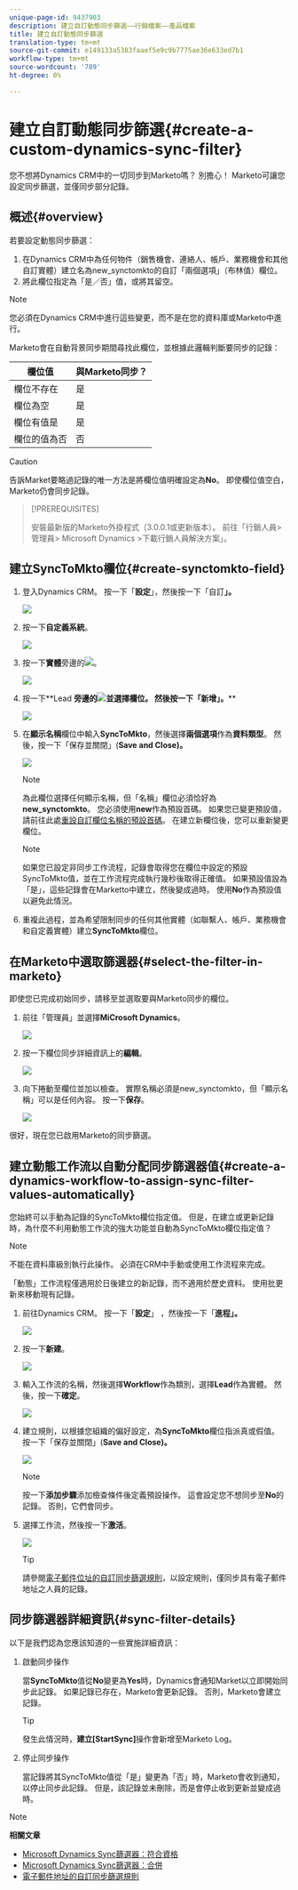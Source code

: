 ```yaml
---
unique-page-id: 9437903
description: 建立自訂動態同步篩選——行銷檔案——產品檔案
title: 建立自訂動態同步篩選
translation-type: tm+mt
source-git-commit: e149133a5383faaef5e9c9b7775ae36e633ed7b1
workflow-type: tm+mt
source-wordcount: '789'
ht-degree: 0%

---
```



# 建立自訂動態同步篩選{#create-a-custom-dynamics-sync-filter}

您不想將Dynamics CRM中的一切同步到Marketo嗎？ 別擔心！ Marketo可讓您設定同步篩選，並僅同步部分記錄。

## 概述{#overview}

若要設定動態同步篩選：

1. 在Dynamics CRM中為任何物件（銷售機會、連絡人、帳戶、業務機會和其他自訂實體）建立名為new_synctomkto的自訂「兩個選項」（布林值）欄位。
1. 將此欄位指定為「是／否」值，或將其留空。

>[!NOTE]
>
>您必須在Dynamics CRM中進行這些變更，而不是在您的資料庫或Marketo中進行。

Marketo會在自動背景同步期間尋找此欄位，並根據此邏輯判斷要同步的記錄：

| 欄位值 | 與Marketo同步？ |
|---|---|
| 欄位不存在 | 是 |
| 欄位為空 | 是 |
| 欄位有值是 | 是 |
| 欄位的值為否 | 否 |

>[!CAUTION]
>
>告訴Market要略過記錄的唯一方法是將欄位值明確設定為&#x200B;**No**。 即使欄位值空白，Marketo仍會同步記錄。

>[!PREREQUISITES]
>
>安裝最新版的Marketo外掛程式（3.0.0.1或更新版本）。 前往「行銷人員>管理員> Microsoft Dynamics >下載行銷人員解決方案」。

## 建立SyncToMkto欄位{#create-synctomkto-field}

1. 登入Dynamics CRM。 按一下「**設定**」，然後按一下「自訂&#x200B;**」。**

   ![](assets/image2015-8-10-21-3a40-3a9.png)

1. 按一下&#x200B;**自定義系統**。

   ![](assets/image2015-8-10-21-3a42-3a15.png)

1. 按一下&#x200B;**實體**&#x200B;旁邊的![](assets/image2015-8-10-21-3a44-3a23.png)。

   ![](assets/image2015-8-10-21-3a43-3a39.png)

1. 按一下**Lead **旁邊的![](assets/image2015-8-10-21-3a44-3a23.png)並選擇&#x200B;**欄位**。 然後按一下「新增」。****

   ![](assets/image2015-8-10-21-3a49-3a49.png)

1. 在&#x200B;**顯示名稱**&#x200B;欄位中輸入&#x200B;**SyncToMkto**，然後選擇&#x200B;**兩個選項**&#x200B;作為&#x200B;**資料類型**。 然後，按一下「保存並關閉」(**Save and Close)。**

   ![](assets/image2015-9-8-10-3a25-3a33.png)

   >[!NOTE]
   >
   >為此欄位選擇任何顯示名稱，但「名稱」欄位必須恰好為&#x200B;**new_synctomkto**。 您必須使用&#x200B;**new**&#x200B;作為預設首碼。 如果您已變更預設值，請前往此處[重設自訂欄位名稱的預設首碼](create-a-custom-dynamics-sync-filter/set-a-default-custom-field-prefix.md)。 在建立新欄位後，您可以重新變更欄位。

   >[!NOTE]
   >
   >如果您已設定非同步工作流程，記錄會取得您在欄位中設定的預設SyncToMkto值，並在工作流程完成執行幾秒後取得正確值。 如果預設值設為「是」，這些記錄會在Marketto中建立，然後變成過時。 使用&#x200B;**No**&#x200B;作為預設值以避免此情況。

1. 重複此過程，並為希望限制同步的任何其他實體（如聯繫人、帳戶、業務機會和自定義實體）建立&#x200B;**SyncToMkto**&#x200B;欄位。

## 在Marketo中選取篩選器{#select-the-filter-in-marketo}

即使您已完成初始同步，請移至並選取要與Marketo同步的欄位。

1. 前往「管理員」並選擇&#x200B;**MiCrosoft Dynamics**。

   ![](assets/image2015-10-9-9-3a50-3a9.png)

1. 按一下欄位同步詳細資訊上的&#x200B;**編輯**。

   ![](assets/image2015-10-9-9-3a52-3a23.png)

1. 向下捲動至欄位並加以檢查。 實際名稱必須是new_synctomkto，但「顯示名稱」可以是任何內容。 按一下&#x200B;**保存**。

   ![](assets/image2015-10-9-9-3a56-3a23.png)

很好，現在您已啟用Marketo的同步篩選。

## 建立動態工作流以自動分配同步篩選器值{#create-a-dynamics-workflow-to-assign-sync-filter-values-automatically}

您始終可以手動為記錄的SyncToMkto欄位指定值。 但是，在建立或更新記錄時，為什麼不利用動態工作流的強大功能並自動為SyncToMkto欄位指定值？

>[!NOTE]
>
>不能在資料庫級別執行此操作。 必須在CRM中手動或使用工作流程來完成。
>
>「動態」工作流程僅適用於日後建立的新記錄，而不適用於歷史資料。 使用批更新來移動現有記錄。

1. 前往Dynamics CRM。 按一下「**設定**」 ，然後按一下「**進程」。**

   ![](assets/image2015-8-11-8-3a42-3a10.png)

1. 按一下&#x200B;**新建**。

   ![](assets/image2015-8-11-8-3a43-3a46.png)

1. 輸入工作流的名稱，然後選擇&#x200B;**Workflow**&#x200B;作為類別，選擇&#x200B;**Lead**&#x200B;作為實體。 然後，按一下&#x200B;**確定**。

   ![](assets/image2015-8-11-8-3a45-3a46.png)

1. 建立規則，以根據您組織的偏好設定，為&#x200B;**SyncToMkto**&#x200B;欄位指派真或假值。 按一下「保存並關閉」(**Save and Close)。**

   ![](assets/setsynctomkto-fix.png)

   >[!NOTE]
   >
   >按一下&#x200B;**添加步驟**&#x200B;添加檢查條件後定義預設操作。 這會設定您不想同步至&#x200B;**No**&#x200B;的記錄。 否則，它們會同步。

1. 選擇工作流，然後按一下&#x200B;**激活**。

   ![](assets/image2015-8-11-8-3a57-3a29.png)

   >[!TIP]
   >
   >請參閱[電子郵件位址的自訂同步篩選規則](create-a-custom-dynamics-sync-filter/custom-sync-filter-rules-for-an-email-address.md)，以設定規則，僅同步具有電子郵件地址之人員的記錄。

## 同步篩選器詳細資訊{#sync-filter-details}

以下是我們認為您應該知道的一些實施詳細資訊：

1. 啟動同步操作

   當&#x200B;**SyncToMkto**&#x200B;值從&#x200B;**No**&#x200B;變更為&#x200B;**Yes**&#x200B;時，Dynamics會通知Market以立即開始同步此記錄。 如果記錄已存在，Marketo會更新記錄。 否則，Marketo會建立記錄。

   >[!TIP]
   >
   >發生此情況時，**建立[StartSync]**&#x200B;操作會新增至Marketo Log。

1. 停止同步操作

   當記錄將其SyncToMkto值從「是」變更為「否」時，Marketo會收到通知，以停止同步此記錄。 但是，該記錄並未刪除，而是會停止收到更新並變成過時。

>[!NOTE]
>
>**相關文章**
>
>* [Microsoft Dynamics Sync篩選器：符合資格](create-a-custom-dynamics-sync-filter/microsoft-dynamics-sync-filter-qualify.md)
>* [Microsoft Dynamics Sync篩選器：合併](create-a-custom-dynamics-sync-filter/microsoft-dynamics-sync-filter-merge.md)
>* [電子郵件地址的自訂同步篩選規則](create-a-custom-dynamics-sync-filter/custom-sync-filter-rules-for-an-email-address.md)

>



